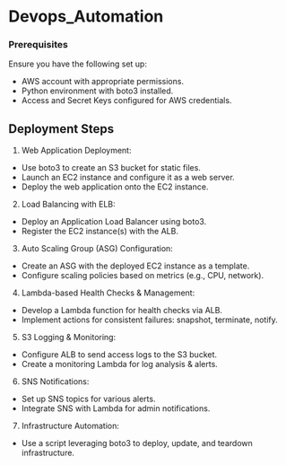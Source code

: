# Devops_Automation

### Prerequisites
Ensure you have the following set up:

* AWS account with appropriate permissions.
* Python environment with boto3 installed.
* Access and Secret Keys configured for AWS credentials.

## Deployment Steps
1. Web Application Deployment:

* Use boto3 to create an S3 bucket for static files.
* Launch an EC2 instance and configure it as a web server.
* Deploy the web application onto the EC2 instance.

2. Load Balancing with ELB:

* Deploy an Application Load Balancer using boto3.
* Register the EC2 instance(s) with the ALB.

3. Auto Scaling Group (ASG) Configuration:

* Create an ASG with the deployed EC2 instance as a template.
* Configure scaling policies based on metrics (e.g., CPU, network).
4. Lambda-based Health Checks & Management:

* Develop a Lambda function for health checks via ALB.
* Implement actions for consistent failures: snapshot, terminate, notify.

5. S3 Logging & Monitoring:

* Configure ALB to send access logs to the S3 bucket.
* Create a monitoring Lambda for log analysis & alerts.

6. SNS Notifications:

* Set up SNS topics for various alerts.
* Integrate SNS with Lambda for admin notifications.

7. Infrastructure Automation:

* Use a script leveraging boto3 to deploy, update, and teardown infrastructure.
